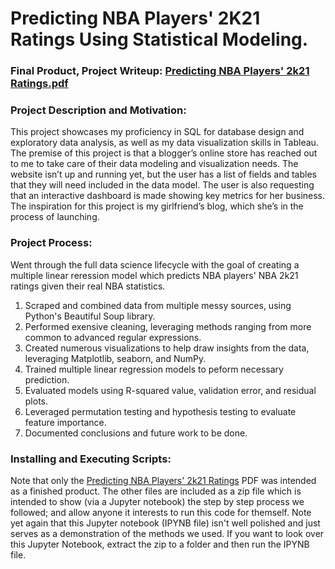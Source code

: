 # Predicting NBA Players' 2K21 Ratings Using Statistical Modeling.
### Final Product, Project Writeup: [Predicting NBA Players' 2k21 Ratings.pdf](https://github.com/Hustonb/Predicting-NBA-Players-2K21-Ratings/blob/main/Predicting%20NBA%20Player's%202K21%20Ratings.pdf)

### Project Description and Motivation:
This project showcases my proficiency in SQL for database design and exploratory data analysis, as well as my data visualization skills in Tableau. 
The premise of this project is that a blogger’s online store has reached out to me to take care of their data modeling and visualization needs. The website isn’t up and running yet, but the user has a list of fields and tables that they will need included in the data model. The user is also requesting that an interactive dashboard is made showing key metrics for her business. The inspiration for this project is my girlfriend’s blog, which she’s in the process of launching.

### Project Process:
Went through the full data science lifecycle with the goal of creating a multiple linear reression model which predicts NBA players' NBA 2k21 ratings given their real NBA statistics. 
1. Scraped and combined data from multiple messy sources, using Python's Beautiful Soup library. 
2. Performed exensive cleaning, leveraging methods ranging from more common to advanced regular expressions.
3. Created numerous visualizations to help draw insights from the data, leveraging Matplotlib, seaborn, and NumPy.
4. Trained multiple linear regression models to peform necessary prediction.
5. Evaluated models using R-squared value, validation error, and residual plots.
6. Leveraged permutation testing and hypothesis testing to evaluate feature importance.
7. Documented conclusions and future work to be done. 

### Installing and Executing Scripts:
Note that only the [Predicting NBA Players' 2k21 Ratings](https://github.com/Hustonb/Predicting-NBA-Players-2K21-Ratings/blob/main/Predicting%20NBA%20Player's%202K21%20Ratings.pdf) PDF was intended as a finished product. The other files are included as a zip file which is intended to show (via a Jupyter notebook) the step by step process we followed; and allow anyone it interests to run this code for themself. Note yet again that this Jupyter notebook (IPYNB file) isn't well polished and just serves as a demonstration of  the methods we used. If you want to look over this Jupyter Notebook, extract the zip to a folder and then run the IPYNB file. 
